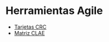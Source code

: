 # Herramientas Agile

* [Tarjetas CRC](https://docs.google.com/spreadsheets/d/1er02CSe3hmlt8nmEQHwUdJx9-Hd-99m_tSvUXkqKTFA/edit?usp=sharing)
* [Matriz CLAE]()

